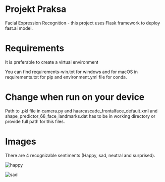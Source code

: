 # Projekt Praksa
Facial Expression Recognition - this project uses Flask framework to deploy fast.ai model. <br />

# Requirements 
It is preferable to create a virtual environment <br />

You can find requirements-win.txt for windows and for macOS in requirements.txt for pip and environment.yml file for conda. <br />

# Change when run on your device 
Path to .pkl file in camera.py and haarcascade_frontalface_default.xml and shape_predictor_68_face_landmarks.dat has to be in working directory or provide full path for this files. <br />

# Images 
There are 4 recognizable sentiments (Happy, sad, neutral and surprised). <br />

![happy](https://user-images.githubusercontent.com/90222667/133932217-05394630-83f2-44cb-ad24-163435dfa719.png) <br />

![sad](https://user-images.githubusercontent.com/90222667/133932226-f3f01931-2b7d-4b37-a26d-95477dab2824.png)

